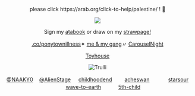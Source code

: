 <p align=center> please click https://arab.org/click-to-help/palestine/ ! 🍉
<p align=center> <img src=https://komarev.com/ghpvc/?username=NAAKY0&color=af8150&style=flat-square&label=:3&abbreviated=true&base=200>
<p align=center> Sign my <a href="https://alienstage.atabook.org/">atabook</a> or draw on my <a href="https://naaky0.straw.page/">strawpage!</a> 
<p align=center> <a href="https://rentry.co/ponytownillness">.co/ponytownillness</a>✦ <a href="https://rentry.co/carouselnightdevs">me & my gang</a>〃 <a href="https://x.com/carouselnights">CarouselNight</a> 
<p align=center> <a href="https://toyhou.se/NAAKY0">Toyhouse</a>
<p align=center> <body><img src="https://files.catbox.moe/nfo4md.png" alt="Trulli"</body>
<p align=center> <a href="https://github.com/naaky0">@NAAKY0</a>  ㅤ<a href="https://github.com/Alienstage">@AlienStage</a> ㅤ <a href="https://github.com/childhoodend">childhoodend</a> ㅤ ㅤ<a href="https://github.com/acheswan">acheswan</a> ㅤ ㅤ ㅤ<a href="https://github.com/starsour">starsour</a> ㅤ ㅤ<a href="https://github.com/wave-to-earth">wave-to-earth</a>  ㅤㅤ ㅤ<a href="https://github.com/5th-child">5th-child</a>
